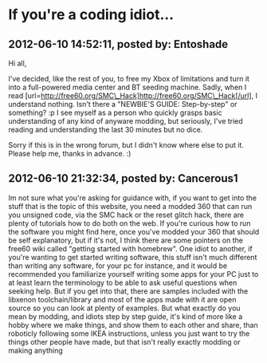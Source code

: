 # If you're a coding idiot...

## 2012-06-10 14:52:11, posted by: Entoshade

Hi all,  
   
 I've decided, like the rest of you, to free my Xbox of limitations and turn it into a full-powered media center and BT seeding machine. Sadly, when I read [url=http://free60.org/SMC\_Hack]http://free60.org/SMC\_Hack[/url], I understand nothing. Isn't there a "NEWBIE'S GUIDE: Step-by-step" or something? :p I see myself as a person who quickly grasps basic understanding of any kind of anyware modding, but seriously, I've tried reading and understanding the last 30 minutes but no dice.  
   
 Sorry if this is in the wrong forum, but I didn't know where else to put it. Please help me, thanks in advance. :)

## 2012-06-10 21:32:34, posted by: Cancerous1

Im not sure what you're asking for guidance with, if you want to get into the stuff that is the topic of this website, you need a modded 360 that can run you unsigned code, via the SMC hack or the reset glitch hack, there are plenty of tutorials how to do both on the web. If you're curious how to run the software you might find here, once you've modded your 360 that should be self explanatory, but if it's not, I think there are some pointers on the free60 wiki called "getting started with homebrew". One idiot to another, if you're wanting to get started writing software, this stuff isn't much different than writing any software, for your pc for instance, and it would be recommended you familiarize yourself writing some apps for your PC just to at least learn the terminology to be able to ask useful questions when seeking help. But if you get into that, there are samples included with the libxenon toolchain/library and most of the apps made with it are open source so you can look at plenty of examples. But what exactly do you mean by modding, and idiots step by step guide, it's kind of more like a hobby where we make things, and show them to each other and share, than roboticly following some IKEA instructions, unless you just want to try the things other people have made, but that isn't really exactly modding or making anything